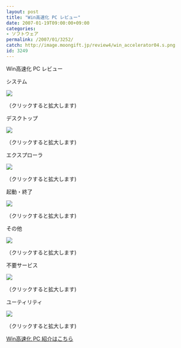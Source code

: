 ```yaml
---
layout: post
title: "Win高速化 PC レビュー"
date: 2007-01-19T09:00:00+09:00
categories:
- ソフトウェア
permalink: /2007/01/3252/
catch: http://image.moongift.jp/review4/win_accelerator04.s.png
id: 3249
---
```

Win高速化 PC レビュー  
<!--more-->

システム

  

[![](http://image.moongift.jp/review4/win_accelerator01.s.png)](http://image.moongift.jp/review4/win_accelerator01.png)  
  
（クリックすると拡大します)

  

デスクトップ

  

[![](http://image.moongift.jp/review4/win_accelerator02.s.png)](http://image.moongift.jp/review4/win_accelerator02.png)  
  
（クリックすると拡大します)

  

エクスプローラ

  

[![](http://image.moongift.jp/review4/win_accelerator03.s.png)](http://image.moongift.jp/review4/win_accelerator03.png)  
  
（クリックすると拡大します)

  

起動・終了

  

[![](http://image.moongift.jp/review4/win_accelerator04.s.png)](http://image.moongift.jp/review4/win_accelerator04.png)  
  
（クリックすると拡大します)

  

その他

  

[![](http://image.moongift.jp/review4/win_accelerator05.s.png)](http://image.moongift.jp/review4/win_accelerator05.png)  
  
（クリックすると拡大します)

  

不要サービス

  

[![](http://image.moongift.jp/review4/win_accelerator06.s.png)](http://image.moongift.jp/review4/win_accelerator06.png)  
  
（クリックすると拡大します)

  

ユーティリティ

  

[![](http://image.moongift.jp/review4/win_accelerator07.s.png)](http://image.moongift.jp/review4/win_accelerator07.png)  
  
（クリックすると拡大します)

  

[Win高速化 PC 紹介はこちら](http://fw.moongift.jp/intro/i-3247.html)

